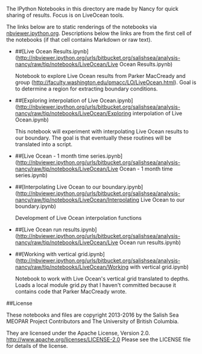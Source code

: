 The IPython Notebooks in this directory are made by Nancy for
quick sharing of results. Focus is on LiveOcean tools.

The links below are to static renderings of the notebooks via
[nbviewer.ipython.org](http://nbviewer.ipython.org/).
Descriptions below the links are from the first cell of the notebooks
(if that cell contains Markdown or raw text).

* ##[Live Ocean Results.ipynb](http://nbviewer.ipython.org/urls/bitbucket.org/salishsea/analysis-nancy/raw/tip/notebooks/LiveOcean/Live Ocean Results.ipynb)  
    
    Notebook to explore Live Ocean results from Parker MacCready and group (http://faculty.washington.edu/pmacc/LO/LiveOcean.html). Goal is to determine a region for extracting boundary conditions.  

* ##[Exploring interpolation of Live Ocean.ipynb](http://nbviewer.ipython.org/urls/bitbucket.org/salishsea/analysis-nancy/raw/tip/notebooks/LiveOcean/Exploring interpolation of Live Ocean.ipynb)  
    
    This notebook will experiment with interpolating Live Ocean results to our boundary. The goal is that eventually these routines will be translated into a script.  

* ##[Live Ocean - 1 month time series.ipynb](http://nbviewer.ipython.org/urls/bitbucket.org/salishsea/analysis-nancy/raw/tip/notebooks/LiveOcean/Live Ocean - 1 month time series.ipynb)  
    
* ##[Interpolating Live Ocean to our boundary.ipynb](http://nbviewer.ipython.org/urls/bitbucket.org/salishsea/analysis-nancy/raw/tip/notebooks/LiveOcean/Interpolating Live Ocean to our boundary.ipynb)  
    
    Development of Live Ocean interpolation functions  

* ##[Live Ocean run results.ipynb](http://nbviewer.ipython.org/urls/bitbucket.org/salishsea/analysis-nancy/raw/tip/notebooks/LiveOcean/Live Ocean run results.ipynb)  
    
* ##[Working with vertical grid.ipynb](http://nbviewer.ipython.org/urls/bitbucket.org/salishsea/analysis-nancy/raw/tip/notebooks/LiveOcean/Working with vertical grid.ipynb)  
    
    Notebook to work with Live Ocean's vertical grid translated to depths. Loads a local module grid.py that I haven't committed because it contains code that Parker MacCready wrote.   


##License

These notebooks and files are copyright 2013-2016
by the Salish Sea MEOPAR Project Contributors
and The University of British Columbia.

They are licensed under the Apache License, Version 2.0.
http://www.apache.org/licenses/LICENSE-2.0
Please see the LICENSE file for details of the license.
